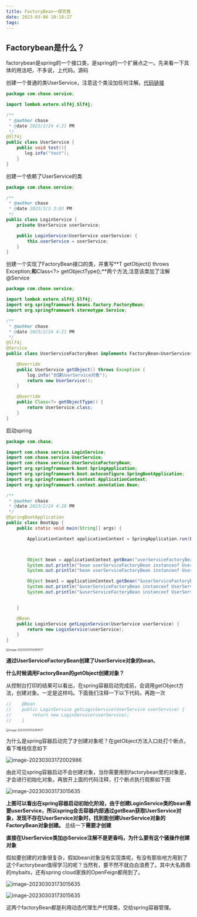 ```yaml
---
title: FactoryBean一探究竟
date: 2023-03-06 10:18:27
tags:
---
```


## Factorybean是什么？

factorybean是spring的一个接口类，是spring的一个扩展点之一。先来看一下具体的用法吧，不多说，上代码。源码

创建一个普通的类UserService，注意这个类没加任何注解。[代码链接](https://github.com/caiyl/cai.git)

```java
package com.chase.service;

import lombok.extern.slf4j.Slf4j;

/**
 * @author chase
 * @date 2023/2/24 4:21 PM
 */
@Slf4j
public class UserService {
    public void test(){
       log.info("test");
    }
}
```

创建一个依赖了UserService的类

```java
package com.chase.service;

/**
 * @author chase
 * @date 2023/3/3 3:03 PM
 */
public class LoginService {
    private UserService userService;

    public LoginService(UserService userService) {
        this.userService = userService;
    }
}

```

创建一个实现了FactoryBean接口的类，并重写**T getObject() throws Exception;**和**Class<?> getObjectType();**两个方法,注意该类加了注解@Service

```java
package com.chase.service;

import lombok.extern.slf4j.Slf4j;
import org.springframework.beans.factory.FactoryBean;
import org.springframework.stereotype.Service;

/**
 * @author chase
 * @date 2023/2/24 4:21 PM
 */
@Slf4j
@Service
public class UserServiceFactoryBean implements FactoryBean<UserService> {

    @Override
    public UserService getObject() throws Exception {
        log.info("创建UserService对象");
        return new UserService();
    }

    @Override
    public Class<?> getObjectType() {
        return UserService.class;
    }
}


```

启动spring

```java
package com.chase;

import com.chase.service.LoginService;
import com.chase.service.UserService;
import com.chase.service.UserServiceFactoryBean;
import org.springframework.boot.SpringApplication;
import org.springframework.boot.autoconfigure.SpringBootApplication;
import org.springframework.context.ApplicationContext;
import org.springframework.context.annotation.Bean;

/**
 * @author chase
 * @date 2023/2/24 4:20 PM
 */
@SpringBootApplication
public class BootApp {
    public static void main(String[] args) {

        ApplicationContext applicationContext = SpringApplication.run(BootApp.class, args);



        Object bean = applicationContext.getBean("userServiceFactoryBean");
        System.out.println("bean userServiceFactoryBean instanceof UserServiceFactoryBean:"+(bean instanceof UserServiceFactoryBean));
        System.out.println("bean userServiceFactoryBean instanceof UserService:"+(bean instanceof UserService));

        Object bean1 = applicationContext.getBean("&userServiceFactoryBean");
        System.out.println("&userServiceFactoryBean instanceof UserServiceFactoryBean:"+(bean1 instanceof UserServiceFactoryBean));
        System.out.println("&userServiceFactoryBean instanceof UserService:"+(bean1 instanceof UserService));


    }

    @Bean
    public LoginService getLoginService(UserService userService) {
        return new LoginService(userService);
    }
}

```

<img src="./图片/1677828665083.jpg" alt="image-20230303152959177" style="zoom:50%;" />

**通过UserServiceFactoryBean创建了UserService对象的bean**。

**什么时候调用FactoryBean的getObject创建对象？**

从控制台打印的结果可以看出，在spring容器启动完成前，会调用getObject方法，创建对象。一定是这样吗。下面我们注释一下以下代码，再跑一次

```java
//    @Bean
//    public LoginService getLoginService(UserService userService) {
//        return new LoginService(userService);
//    }
```

<img src="./图片/1677834219275.jpg" alt="image-20230303152959177" style="zoom:50%;" />

为什么是spring容器启动完了才创建对象呢？在getObject方法入口处打个断点，看下堆栈信息如下

![image-20230303172002986](./图片/1.jpg)

由此可见spring容器启动不会创建对象，当你需要用到factorybean里的对象是，才会进行初始化对象。再放开上面的代码注释，打个断点执行观察如下图

![image-20230303173015635](./图片/2.jpg)

**上图可以看出在spring容器启动初始化阶段，由于创建LoginService类的bean需要userService，所以spring会去容器内部通过getBean获取UserService对象，发现不存在UserService对象时，找到能创建UserService对象的FactoryBean对象创建。** 总结一下**需要才创建**

**直接在UserService类加@Service注解不是更香吗，为什么要有这个骚操作创建对象**

假如要创建的对象很复杂，假如bean对象没有实现类呢，有没有那些地方用到了这个Factorybean值得学习的呢？当然有，要不然不就白白浪费了。其中大名鼎鼎的mybaits，还有spring cloud家族的OpenFeign都用到了。

![image-20230303173015635](./图片/3.png)

![image-20230303173015635](./图片/4.png)

这两个factoryBean都是利用动态代理生产代理类，交给spring容器管理。